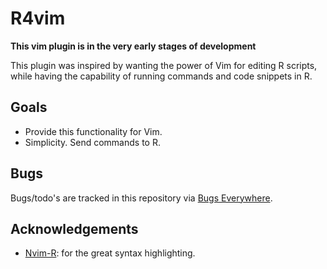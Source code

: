 # R4vim

**This vim plugin is in the very early stages of development**

This plugin was inspired by wanting the power of Vim for editing R scripts, while
having the capability of running commands and code snippets in R.

## Goals
* Provide this functionality for Vim.
* Simplicity. Send commands to R.

## Bugs
Bugs/todo's are tracked in this repository via [Bugs Everywhere](http://www.bugseverywhere.org/).

## Acknowledgements
* [Nvim-R](https://github.com/jalvesaq/Nvim-R): for the great syntax highlighting.
